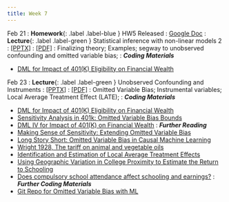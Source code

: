 ```yaml
---
title: Week 7
---
```


Feb 21
: **Homework**{: .label .label-blue } HW5 Released
  : [Google Doc](https://docs.google.com/document/d/1xE37hsw-MsiXUZNvztM5aiULUREFCvRFuBZAxqzhjio/edit?usp=sharing)
: **Lecture**{: .label .label-green } Statistical inference with non-linear models 2
  : [[PPTX]](https://github.com/stanford-msande228/winter23/raw/main/MSANDE228_Lecture13_Inference_with_Modern_NonLinear_Methods2.pptx)
  : [[PDF]](https://github.com/stanford-msande228/winter23/raw/main/MSANDE228_Lecture13_Inference_with_Modern_NonLinear_Methods2.pdf)
: Finalizing theory; Examples; segway to unobserved confounding and omitted variable bias; 
: ***Coding Materials***
- [DML for Impact of 401(K) Eligibility on Financial Wealth](https://github.com/CausalAIBook/MetricsMLNotebooks/blob/main/CM4/python-dml-401k.ipynb)


Feb 23
: **Lecture**{: .label .label-green } Unobserved Confounding and Instruments
  : [[PPTX]](https://github.com/stanford-msande228/winter23/raw/main/MSANDE228_Lecture12_Unobserved_Confounding.pptx)
  : [[PDF]](https://github.com/stanford-msande228/winter23/raw/main/MSANDE228_Lecture12_Unobserved_Confounding.pdf)
: Omitted Variable Bias; Instrumental variables; Local Average Treatment Effect (LATE);
: ***Coding Materials***
- [DML for Impact of 401(K) Eligibility on Financial Wealth](https://github.com/CausalAIBook/MetricsMLNotebooks/blob/main/CM4/python-dml-401k.ipynb)
- [Sensitivity Analysis in 401k: Omitted Variable Bias Bounds](https://github.com/stanford-msande228/winter23/blob/main/python-dml-401k-Sensitivity.ipynb)
- [DML IV for Impact of 401(K) on Financial Wealth](https://github.com/stanford-msande228/winter23/blob/main/python-dml-401k-IV.ipynb)
: ***Further Reading***
- [Making Sense of Sensitivity: Extending Omitted Variable Bias](https://carloscinelli.com/files/Cinelli%20and%20Hazlett%20(2020)%20-%20Making%20Sense%20of%20Sensitivity.pdf)
- [Long Story Short: Omitted Variable Bias in Causal Machine Learning](https://arxiv.org/abs/2112.13398)
- [Wright 1928, The tariff on animal and vegetable oils](https://scholar.harvard.edu/files/stock/files/tariff_appendixb.pdf)
- [Identification and Estimation of Local Average Treatment Effects](https://www.jstor.org/stable/2951620)
- [Using Geographic Variation in College Proximity to Estimate the Return to Schooling](https://www.nber.org/papers/w4483)
- [Does compulsory school attendance affect schooling and earnings?](https://www.jstor.org/stable/2937954)
: ***Further Coding Materials***
- [Git Repo for Omitted Variable Bias with ML](https://github.com/vsyrgkanis/omvb)

